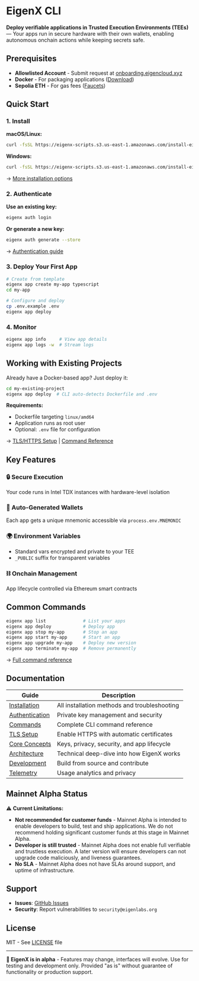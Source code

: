 # EigenX CLI

**Deploy verifiable applications in Trusted Execution Environments (TEEs)** — Your apps run in secure hardware with their own wallets, enabling autonomous onchain actions while keeping secrets safe.

## Prerequisites

- **Allowlisted Account** - Submit request at [onboarding.eigencloud.xyz](https://onboarding.eigencloud.xyz)
- **Docker** - For packaging applications ([Download](https://www.docker.com/get-started/))
- **Sepolia ETH** - For gas fees ([Faucets](docs/AUTHENTICATION.md#insufficient-funds))

## Quick Start

### 1. Install

**macOS/Linux:**
```bash
curl -fsSL https://eigenx-scripts.s3.us-east-1.amazonaws.com/install-eigenx.sh | bash
```

**Windows:**
```bash
curl -fsSL https://eigenx-scripts.s3.us-east-1.amazonaws.com/install-eigenx.ps1 | powershell -
```

→ [More installation options](docs/INSTALLATION.md)

### 2. Authenticate

**Use an existing key:**
```bash
eigenx auth login
```

**Or generate a new key:**
```bash
eigenx auth generate --store
```

→ [Authentication guide](docs/AUTHENTICATION.md)

### 3. Deploy Your First App

```bash
# Create from template
eigenx app create my-app typescript
cd my-app

# Configure and deploy
cp .env.example .env
eigenx app deploy
```

### 4. Monitor

```bash
eigenx app info     # View app details
eigenx app logs -w  # Stream logs
```

## Working with Existing Projects

Already have a Docker-based app? Just deploy it:

```bash
cd my-existing-project
eigenx app deploy  # CLI auto-detects Dockerfile and .env
```

**Requirements:**
- Dockerfile targeting `linux/amd64`
- Application runs as root user
- Optional: `.env` file for configuration

→ [TLS/HTTPS Setup](docs/TLS_SETUP.md) | [Command Reference](docs/COMMANDS.md)

## Key Features

### 🔒 Secure Execution
Your code runs in Intel TDX instances with hardware-level isolation

### 🔑 Auto-Generated Wallets
Each app gets a unique mnemonic accessible via `process.env.MNEMONIC`

### 🌍 Environment Variables
- Standard vars encrypted and private to your TEE
- `_PUBLIC` suffix for transparent variables

### ⛓️ Onchain Management
App lifecycle controlled via Ethereum smart contracts

## Common Commands

```bash
eigenx app list              # List your apps
eigenx app deploy            # Deploy app
eigenx app stop my-app       # Stop an app
eigenx app start my-app      # Start an app
eigenx app upgrade my-app    # Deploy new version
eigenx app terminate my-app  # Remove permanently
```

→ [Full command reference](docs/COMMANDS.md)

## Documentation

| Guide | Description |
|-------|-------------|
| [Installation](docs/INSTALLATION.md) | All installation methods and troubleshooting |
| [Authentication](docs/AUTHENTICATION.md) | Private key management and security |
| [Commands](docs/COMMANDS.md) | Complete CLI command reference |
| [TLS Setup](docs/TLS_SETUP.md) | Enable HTTPS with automatic certificates |
| [Core Concepts](docs/CONCEPTS.md) | Keys, privacy, security, and app lifecycle |
| [Architecture](docs/ARCHITECTURE.md) | Technical deep-dive into how EigenX works |
| [Development](docs/DEVELOPMENT.md) | Build from source and contribute |
| [Telemetry](docs/TELEMETRY.md) | Usage analytics and privacy |

## Mainnet Alpha Status

⚠️ **Current Limitations:**
- **Not recommended for customer funds** - Mainnet Alpha is intended to enable developers to build, test and ship applications. We do not recommend holding significant customer funds at this stage in Mainnet Alpha.
- **Developer is still trusted** - Mainnet Alpha does not enable full verifiable and trustless execution. A later version will ensure developers can not upgrade code maliciously, and liveness guarantees.
- **No SLA** - Mainnet Alpha does not have SLAs around support, and uptime of infrastructure.

## Support

- **Issues**: [GitHub Issues](https://github.com/Layr-Labs/eigenx-cli/issues)
- **Security**: Report vulnerabilities to `security@eigenlabs.org`

## License

MIT - See [LICENSE](LICENSE) file

---

**🚧 EigenX is in alpha** - Features may change, interfaces will evolve. Use for testing and development only. Provided "as is" without guarantee of functionality or production support.
